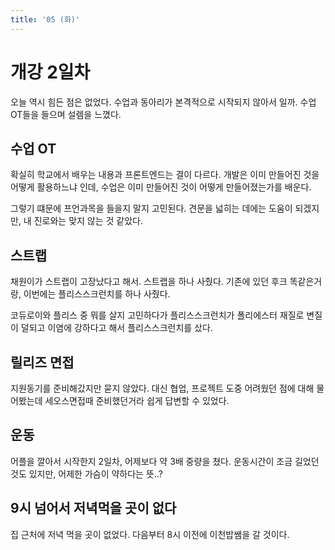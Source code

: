```yaml
---
title: '05 (화)'
---
```


# 개강 2일차

오늘 역시 힘든 점은 없었다. 수업과 동아리가 본격적으로 시작되지 않아서 일까. 수업 OT들을 들으며 설렘을 느꼈다.

## 수업 OT

확실히 학교에서 배우는 내용과 프론트엔드는 결이 다르다. 개발은 이미 만들어진 것을 어떻게 활용하느냐 인데, 수업은 이미 만들어진 것이 어떻게 만들어졌는가를 배운다.

그렇기 떄문에 프언과목을 들을지 말지 고민된다. 견문을 넓히는 데에는 도움이 되겠지만, 내 진로와는 맞지 않는 것 같았다.

## 스트랩

채원이가 스트랩이 고장났다고 해서. 스트랩을 하나 사줬다. 기존에 있던 후크 똑같은거랑, 이번에는 플리스스크런치를 하나 사줬다.

코듀로이와 플리스 중 뭐를 살지 고민하다가 플리스스크런치가 폴리에스터 재질로 변질이 덜되고 이염에 강하다고 해서 플리스스크런치를 샀다.

## 릴리즈 면접

지원동기를 준비해갔지만 묻지 않았다. 대신 협업, 프로젝트 도중 어려웠던 점에 대해 물어봤는데 세오스면접때 준비했던거라 쉽게 답변할 수 있었다.

## 운동

어플을 깔아서 시작한지 2일차, 어제보다 약 3배 중량을 쳤다. 운동시간이 조금 길었던 것도 있지만, 어제한 가슴이 약하다는 뜻..?

## 9시 넘어서 저녁먹을 곳이 없다

집 근처에 저녁 먹을 곳이 없었다. 다음부터 8시 이전에 이천밥쌤을 갈 것이다.
